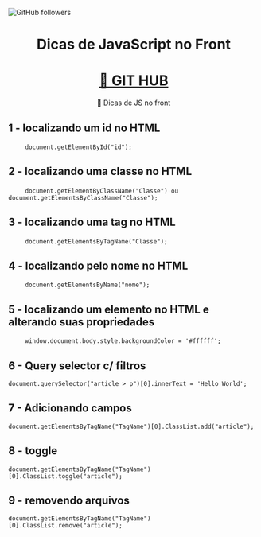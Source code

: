 ![GitHub followers](https://img.shields.io/github/followers/USERLIMA?label=USERLIMA%20FOLLOWERS&style=social)

<h1 align="center">Dicas de JavaScript no Front</h1>

<h1 align="center", href="#GIT-HUB">
    <a href="https://github.com/USERLIMA">🔗 GIT HUB</a>
</h1>

<p align="center">🚀 Dicas de JS no front </p>

<h2 href="#js">1 - localizando um id no HTML</h2>
<pre class=" language-js" tabindex="0">
    <code class=" language-js">document.getElementById("id");
</code></pre>

<h2 href="#js">2 - localizando uma classe no HTML</h2>
<pre class=" language-js" tabindex="0">
    <code class=" language-js">document.getElementByClassName("Classe") ou document.getElementsByClassName("Classe");
</code></pre>

<h2 href="#js">3 - localizando uma tag no HTML</h2>
<pre class=" language-js" tabindex="0">
    <code class=" language-js">document.getElementsByTagName("Classe");
</code></pre>

<h2 href="#js">4 - localizando pelo nome no HTML</h2>
<pre class=" language-js" tabindex="0">
    <code class=" language-js">document.getElementsByName("nome");
</code></pre>

<h2 href="#js">5 - localizando um elemento no HTML e alterando suas propriedades</h2>
<pre class=" language-js" tabindex="0">
    <code class=" language-js">window.document.body.style.backgroundColor = '#ffffff';
</code></pre>

<h2 href="#js">6 - Query selector c/ filtros</h2>
<pre class=" language-js" tabindex="0">
<code class=" language-js">document.querySelector("article > p")[0].innerText = 'Hello World';
</code></pre>

<h2 href="#js">7 - Adicionando campos</h2>
<pre class=" language-js" tabindex="0">
<code class=" language-js">document.getElementsByTagName("TagName")[0].ClassList.add("article");
</code></pre>

<h2 href="#js">8 - toggle</h2>
<pre class=" language-js" tabindex="0">
<code class=" language-js">document.getElementsByTagName("TagName")[0].ClassList.toggle("article");
</code></pre>

<h2 href="#js">9 - removendo arquivos</h2>
<pre class=" language-js" tabindex="0">
<code class=" language-js">document.getElementsByTagName("TagName")[0].ClassList.remove("article");
</code></pre>

